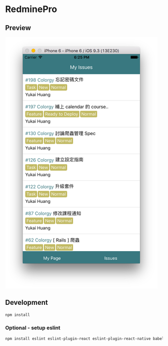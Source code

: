 # RedminePro

## Preview

![](doc/images/my_issues.png)

## Development

```sh
npm install
```

### Optional - setup eslint

```sh
npm install eslint eslint-plugin-react eslint-plugin-react-native babel-eslint
```
